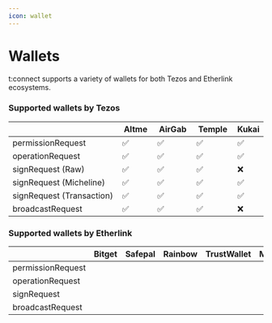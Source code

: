 ```yaml
---
icon: wallet
---
```


# Wallets

t:connect supports a variety of wallets for both Tezos and Etherlink ecosystems.

### Supported wallets by Tezos

<table><thead><tr><th width="408"></th><th width="80">Altme</th><th width="88">AirGab</th><th width="92">Temple</th><th>Kukai</th></tr></thead><tbody><tr><td>permissionRequest</td><td>✅</td><td>✅</td><td>✅</td><td>✅</td></tr><tr><td>operationRequest</td><td>✅</td><td>✅</td><td>✅</td><td>✅</td></tr><tr><td>signRequest (Raw)</td><td>✅</td><td>✅</td><td>✅</td><td>❌</td></tr><tr><td>signRequest (Micheline)</td><td>✅</td><td>✅</td><td>✅</td><td>✅</td></tr><tr><td>signRequest (Transaction)</td><td>✅</td><td>✅</td><td>✅</td><td>✅</td></tr><tr><td>broadcastRequest</td><td>✅</td><td>✅</td><td>✅</td><td>❌</td></tr></tbody></table>

### Supported wallets by Etherlink

<table><thead><tr><th width="179"></th><th width="104">Bitget</th><th width="106">Safepal</th><th width="120">Rainbow</th><th width="121">TrustWallet</th><th>MetaMask</th></tr></thead><tbody><tr><td>permissionRequest</td><td></td><td></td><td></td><td></td><td></td></tr><tr><td>operationRequest</td><td></td><td></td><td></td><td></td><td></td></tr><tr><td>signRequest</td><td></td><td></td><td></td><td></td><td></td></tr><tr><td>broadcastRequest</td><td></td><td></td><td></td><td></td><td></td></tr></tbody></table>

